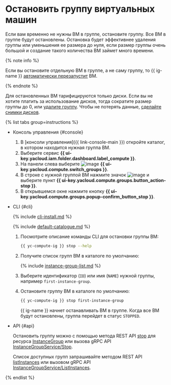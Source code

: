# Остановить группу виртуальных машин

Если вам временно не нужны ВМ в группе, остановите группу. Все ВМ в группе будут остановлены. Остановка будет эффективнее удаления группы или уменьшения ее размера до нуля, если размер группы очень большой и создание такого количества ВМ займет много времени.

{% note info %}

Если вы остановите отдельную ВМ в группе, а не саму группу, то {{ ig-name }} [автоматически перезапустит](../../concepts/instance-groups/autohealing.md) ВМ.

{% endnote %}

Для остановленных ВМ тарифицируются только диски. Если вы не хотите платить за использование дисков, тогда сократите размер группы до 0, или [удалите группу](delete.md). Чтобы не потерять данные, [сделайте снимки дисков](../disk-control/create-snapshot.md).

{% list tabs group=instructions %}

- Консоль управления {#console}

  1. В [консоли управления]({{ link-console-main }}) откройте каталог, в котором находится нужная группа ВМ.
  1. Выберите сервис **{{ ui-key.yacloud.iam.folder.dashboard.label_compute }}**.
  1. На панели слева выберите ![image](../../../_assets/compute/vm-group-pic.svg) **{{ ui-key.yacloud.compute.switch_groups }}**.
  1. В строке с нужной группой ВМ нажмите значок ![image](../../../_assets/horizontal-ellipsis.svg) и выберите пункт **{{ ui-key.yacloud.compute.groups.button_action-stop }}**.
  1. В открывшемся окне нажмите кнопку **{{ ui-key.yacloud.compute.groups.popup-confirm_button_stop }}**.

- CLI {#cli}

  {% include [cli-install.md](../../../_includes/cli-install.md) %}

  {% include [default-catalogue.md](../../../_includes/default-catalogue.md) %}

  1. Посмотрите описание команды CLI для остановки группы ВМ:

     ```bash
     {{ yc-compute-ig }} stop --help
     ```

  1. Получите список групп ВМ в каталоге по умолчанию:

     {% include [instance-group-list.md](../../../_includes/instance-groups/instance-group-list.md) %}

  1. Выберите идентификатор (`ID`) или имя (`NAME`) нужной группы, например `first-instance-group`.
  1. Остановите группу ВМ в каталоге по умолчанию:

     ```bash
     {{ yc-compute-ig }} stop first-instance-group
     ```

     {{ ig-name }} начнет останавливать ВМ в группе. Когда все ВМ будут остановлены, группа перейдет в статус `STOPPED`.

- API {#api}

  Остановить группу можно с помощью метода REST API [stop](../../api-ref/InstanceGroup/stop.md) для ресурса [InstanceGroup](../../api-ref/InstanceGroup/index.md) или вызова gRPC API [InstanceGroupService/Stop](../../api-ref/grpc/instance_group_service.md#Stop).

  Список доступных групп запрашивайте методом REST API [listInstances](../../api-ref/InstanceGroup/listInstances.md) или вызовом gRPC API [InstanceGroupService/ListInstances](../../api-ref/grpc/instance_group_service.md#ListInstances).

{% endlist %}
